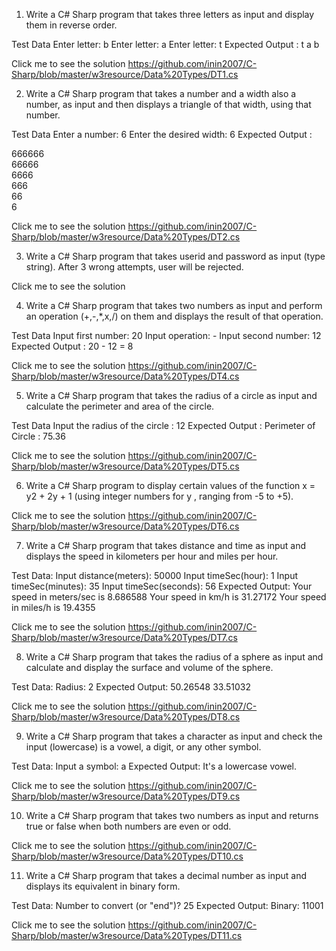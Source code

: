 1. Write a C# Sharp program that takes three letters as input and display them in reverse order.

Test Data
Enter letter: b 
Enter letter: a
Enter letter: t
Expected Output :
t a b

Click me to see the solution https://github.com/inin2007/C-Sharp/blob/master/w3resource/Data%20Types/DT1.cs

2. Write a C# Sharp program that takes a number and a width also a number, as input and then displays a triangle of that width, using that number.

Test Data
Enter a number: 6 
Enter the desired width: 6 
Expected Output :

666666                                                      
66666                                                           
6666                                                                  
666                                                        
66                                                                  
6 

Click me to see the solution https://github.com/inin2007/C-Sharp/blob/master/w3resource/Data%20Types/DT2.cs

3. Write a C# Sharp program that takes userid and password as input (type string). After 3 wrong attempts, user will be rejected. 

Click me to see the solution

4. Write a C# Sharp program that takes two numbers as input and perform an operation (+,-,*,x,/) on them and displays the result of that operation.

Test Data
Input first number: 20
Input operation: - 
Input second number: 12
Expected Output :
20 - 12 = 8

Click me to see the solution https://github.com/inin2007/C-Sharp/blob/master/w3resource/Data%20Types/DT4.cs

5. Write a C# Sharp program that takes the radius of a circle as input and calculate the perimeter and area of the circle. 

Test Data
Input the radius of the circle :
12 
Expected Output :
Perimeter of Circle : 75.36

Click me to see the solution https://github.com/inin2007/C-Sharp/blob/master/w3resource/Data%20Types/DT5.cs

6. Write a C# Sharp program to display certain values of the function x = y2 + 2y + 1 (using integer numbers for y , ranging from -5 to +5). 

Click me to see the solution https://github.com/inin2007/C-Sharp/blob/master/w3resource/Data%20Types/DT6.cs

7. Write a C# Sharp program that takes distance and time as input and displays the speed in kilometers per hour and miles per hour. 

Test Data:
Input distance(meters): 50000 
Input timeSec(hour): 1 
Input timeSec(minutes): 35
Input timeSec(seconds): 56
Expected Output:
Your speed in meters/sec is 8.686588
Your speed in km/h is 31.27172 
Your speed in miles/h is 19.4355

Click me to see the solution https://github.com/inin2007/C-Sharp/blob/master/w3resource/Data%20Types/DT7.cs

8. Write a C# Sharp program that takes the radius of a sphere as input and calculate and display the surface and volume of the sphere. 

Test Data:
Radius: 2 
Expected Output:
50.26548
33.51032

Click me to see the solution https://github.com/inin2007/C-Sharp/blob/master/w3resource/Data%20Types/DT8.cs

9. Write a C# Sharp program that takes a character as input and check the input (lowercase) is a vowel, a digit, or any other symbol. 

Test Data:
Input a symbol: a
Expected Output:
It's a lowercase vowel.

Click me to see the solution https://github.com/inin2007/C-Sharp/blob/master/w3resource/Data%20Types/DT9.cs

10. Write a C# Sharp program that takes two numbers as input and returns true or false when both numbers are even or odd. 

Click me to see the solution https://github.com/inin2007/C-Sharp/blob/master/w3resource/Data%20Types/DT10.cs

11. Write a C# Sharp program that takes a decimal number as input and displays its equivalent in binary form. 

Test Data:
Number to convert (or "end")? 25
Expected Output:
Binary: 11001

Click me to see the solution https://github.com/inin2007/C-Sharp/blob/master/w3resource/Data%20Types/DT11.cs
